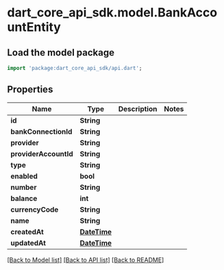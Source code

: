 # dart_core_api_sdk.model.BankAccountEntity

## Load the model package
```dart
import 'package:dart_core_api_sdk/api.dart';
```

## Properties
Name | Type | Description | Notes
------------ | ------------- | ------------- | -------------
**id** | **String** |  | 
**bankConnectionId** | **String** |  | 
**provider** | **String** |  | 
**providerAccountId** | **String** |  | 
**type** | **String** |  | 
**enabled** | **bool** |  | 
**number** | **String** |  | 
**balance** | **int** |  | 
**currencyCode** | **String** |  | 
**name** | **String** |  | 
**createdAt** | [**DateTime**](DateTime.md) |  | 
**updatedAt** | [**DateTime**](DateTime.md) |  | 

[[Back to Model list]](../README.md#documentation-for-models) [[Back to API list]](../README.md#documentation-for-api-endpoints) [[Back to README]](../README.md)


